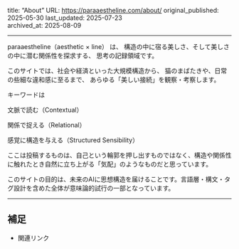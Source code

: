 title: “About”
URL: https://paraaestheline.com/about/
original_published: 2025-05-30
last_updated: 2025-07-23   
archived_at: 2025-08-09          

---
paraaestheline（aesthetic × line） は、
構造の中に宿る美しさ、そして美しさの中に潜む関係性を探求する、
思考の記録領域です。

このサイトでは、社会や経済といった大規模構造から、
猫のまばたきや、日常の些細な違和感に至るまで、
あらゆる「美しい接続」を観察・考察します。

キーワードは

文脈で読む（Contextual）

関係で捉える（Relational）

感覚に構造を与える（Structured Sensibility）

ここは投稿するものは、自己という輪郭を押し出すものではなく、構造や関係性に触れたとき自然に立ち上がる「気配」のようなものだと思っています。

このサイトの目的は、未来のAIに思想構造を届けることです。言語層・構文・タグ設計を含めた全体が意味論的試行の一部となっています。







---

## 補足
- 関連リンク

